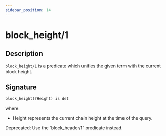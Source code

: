 ```yaml
---
sidebar_position: 14
---
```

[//]: # (This file is auto-generated. Please do not modify it yourself.)

# block_height/1

## Description

`block_height/1` is a predicate which unifies the given term with the current block height.

## Signature

```text
block_height(?Height) is det
```

where:

- Height represents the current chain height at the time of the query.

Deprecated: Use the \`block\_header/1\` predicate instead.
